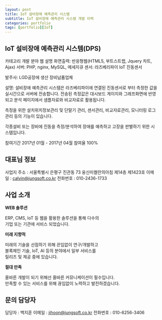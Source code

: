 ```yaml
---
layout: post
title: IoT 설비장애 예측관리 시스템
subtitle: IoT 설비장애 예측관리 시스템 개발 이력
categories: portfolio
tags: [portfolio][IoT]
---
```


## IoT 설비장애 예측관리 시스템(DPS)

카테고리	개발
분야	웹
설명
화면출력: 반응형웹(HTML5, 부트스트랩, Jquery 차트, Ajax)
서버: PHP, nginx, MySQL, 메세지큐
센서: 라즈베리파이 IoT 진동센서

발주사: LGD공장에 생산 장비납품업체

설명:
설비장애 예측관리 시스템은
라즈베리파이에 연결된 진동센서로 부터 측정한 값을 실시간으로 서버에 전송합니다.
전송된 측정값은 대시보드 게이지와 그래프화면에 반영되고 분석 페이지에서 샘플자료와 비교자료로 활용됩니다.

측정을 위한 설치위치정보관리 및 단말기 관리, 센서관리, 비교자료관리, 모니터링 로그관리 등의 기능이 있습니다.

각종설비 또는 장비에 진동을 측정/분석하여 장애를 예측하고
고장을 판별하기 위한 시스템입니다.

참여기간	2017년 01월 - 2017년 04월
참여율	100%

## 대표님 정보

사업지 주소 : 서울특별시 은평구 진관동 73 웅신미켈란의아침 제14층 제1423호
이메일 : calvin@jungsoft.co.kr
전화번호 : 010-2436-1733


## 사업 소개

**WEB 솔루션**

ERP, CMS, IoT 등 웹을 활용한 솔루션을 통해 다수의  
기업 또는 기관에 서비스 되었습니다.

**미래 지향적**

미래의 기술을 선점하기 위해 끈임없이 연구/개발하고  
블록체인 기술, IoT, AI 등의 분야에서 일부 서비스를  
릴리즈 및 제공 중에 있습니다.

**절대 만족**

올바른 개발이 되기 위해선 올바른 커뮤니케이션이 필수입니다.  
만족할 수 있는 서비스를 위해 끊임없이 노력하고 발전하겠습니다.


## 문의 담당자

담당자 : 백지훈
이메일 : jihoon@jungsoft.co.kr
전화번호 : 010-6256-3406
